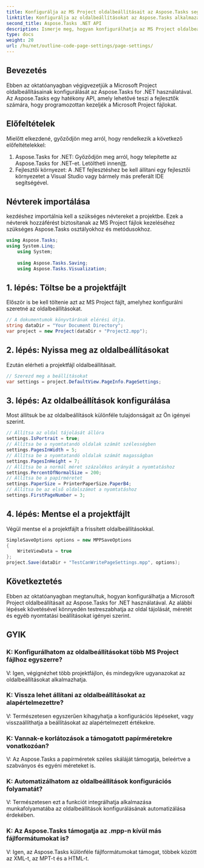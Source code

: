 ```yaml
---
title: Konfigurálja az MS Project oldalbeállításait az Aspose.Tasks segítségével
linktitle: Konfigurálja az oldalbeállításokat az Aspose.Tasks alkalmazásban
second_title: Aspose.Tasks .NET API
description: Ismerje meg, hogyan konfigurálhatja az MS Project oldalbeállításait az Aspose.Tasks for .NET használatával. Egyszerű lépésekkel testreszabhatja a tájolást, a méretet és egyebeket.
type: docs
weight: 20
url: /hu/net/outline-code-page-settings/page-settings/
---
```

## Bevezetés
Ebben az oktatóanyagban végigvezetjük a Microsoft Project oldalbeállításainak konfigurálását az Aspose.Tasks for .NET használatával. Az Aspose.Tasks egy hatékony API, amely lehetővé teszi a fejlesztők számára, hogy programozottan kezeljék a Microsoft Project fájlokat.
## Előfeltételek
Mielőtt elkezdené, győződjön meg arról, hogy rendelkezik a következő előfeltételekkel:
1.  Aspose.Tasks for .NET: Győződjön meg arról, hogy telepítette az Aspose.Tasks for .NET-et. Letöltheti innen[itt](https://releases.aspose.com/tasks/net/).
2. Fejlesztői környezet: A .NET fejlesztéshez be kell állítani egy fejlesztői környezetet a Visual Studio vagy bármely más preferált IDE segítségével.

## Névterek importálása
kezdéshez importálnia kell a szükséges névtereket a projektbe. Ezek a névterek hozzáférést biztosítanak az MS Project fájlok kezeléséhez szükséges Aspose.Tasks osztályokhoz és metódusokhoz.
```csharp
using Aspose.Tasks;
using System.Linq;
    using System;
    
    using Aspose.Tasks.Saving;
    using Aspose.Tasks.Visualization;
```
## 1. lépés: Töltse be a projektfájlt
Először is be kell töltenie azt az MS Project fájlt, amelyhez konfigurálni szeretné az oldalbeállításokat.
```csharp
// A dokumentumok könyvtárának elérési útja.
string dataDir = "Your Document Directory";
var project = new Project(dataDir + "Project2.mpp");
```
## 2. lépés: Nyissa meg az oldalbeállításokat
Ezután elérheti a projektfájl oldalbeállításait.
```csharp
// Szerezd meg a beállításokat
var settings = project.DefaultView.PageInfo.PageSettings;
```
## 3. lépés: Az oldalbeállítások konfigurálása
Most állítsuk be az oldalbeállítások különféle tulajdonságait az Ön igényei szerint.
```csharp
// Állítsa az oldal tájolását állóra
settings.IsPortrait = true;
// Állítsa be a nyomtatandó oldalak számát szélességben
settings.PagesInWidth = 5;
// Állítsa be a nyomtatandó oldalak számát magasságban
settings.PagesInHeight = 7;
// Állítsa be a normál méret százalékos arányát a nyomtatáshoz
settings.PercentOfNormalSize = 200;
// Állítsa be a papírméretet
settings.PaperSize = PrinterPaperSize.PaperB4;
// Állítsa be az első oldalszámot a nyomtatáshoz
settings.FirstPageNumber = 3;
```
## 4. lépés: Mentse el a projektfájlt
Végül mentse el a projektfájlt a frissített oldalbeállításokkal.
```csharp
SimpleSaveOptions options = new MPPSaveOptions
{
    WriteViewData = true
};
project.Save(dataDir + "TestCanWritePageSettings.mpp", options);
```

## Következtetés
Ebben az oktatóanyagban megtanultuk, hogyan konfigurálhatja a Microsoft Project oldalbeállításait az Aspose.Tasks for .NET használatával. Az alábbi lépések követésével könnyedén testreszabhatja az oldal tájolását, méretét és egyéb nyomtatási beállításokat igényei szerint.

## GYIK
### K: Konfigurálhatom az oldalbeállításokat több MS Project fájlhoz egyszerre?
V: Igen, végignézhet több projektfájlon, és mindegyikre ugyanazokat az oldalbeállításokat alkalmazhatja.
### K: Vissza lehet állítani az oldalbeállításokat az alapértelmezettre?
V: Természetesen egyszerűen kihagyhatja a konfigurációs lépéseket, vagy visszaállíthatja a beállításokat az alapértelmezett értékekre.
### K: Vannak-e korlátozások a támogatott papírméretekre vonatkozóan?
V: Az Aspose.Tasks a papírméretek széles skáláját támogatja, beleértve a szabványos és egyéni méreteket is.
### K: Automatizálhatom az oldalbeállítások konfigurációs folyamatát?
V: Természetesen ezt a funkciót integrálhatja alkalmazása munkafolyamatába az oldalbeállítások konfigurálásának automatizálása érdekében.
### K: Az Aspose.Tasks támogatja az .mpp-n kívül más fájlformátumokat is?
V: Igen, az Aspose.Tasks különféle fájlformátumokat támogat, többek között az XML-t, az MPT-t és a HTML-t.